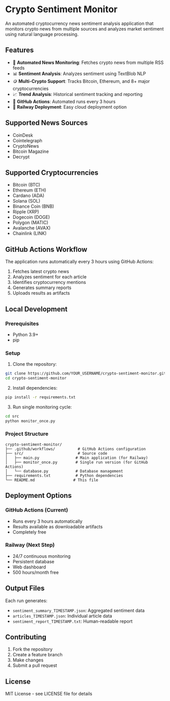 # Crypto Sentiment Monitor

An automated cryptocurrency news sentiment analysis application that monitors crypto news from multiple sources and analyzes market sentiment using natural language processing.

## Features

- 🔄 **Automated News Monitoring**: Fetches crypto news from multiple RSS feeds
- 📊 **Sentiment Analysis**: Analyzes sentiment using TextBlob NLP
- 🪙 **Multi-Crypto Support**: Tracks Bitcoin, Ethereum, and 8+ major cryptocurrencies
- 📈 **Trend Analysis**: Historical sentiment tracking and reporting
- 🤖 **GitHub Actions**: Automated runs every 3 hours
- 🚀 **Railway Deployment**: Easy cloud deployment option

## Supported News Sources

- CoinDesk
- Cointelegraph
- CryptoNews
- Bitcoin Magazine
- Decrypt

## Supported Cryptocurrencies

- Bitcoin (BTC)
- Ethereum (ETH)
- Cardano (ADA)
- Solana (SOL)
- Binance Coin (BNB)
- Ripple (XRP)
- Dogecoin (DOGE)
- Polygon (MATIC)
- Avalanche (AVAX)
- Chainlink (LINK)

## GitHub Actions Workflow

The application runs automatically every 3 hours using GitHub Actions:

1. Fetches latest crypto news
2. Analyzes sentiment for each article
3. Identifies cryptocurrency mentions
4. Generates summary reports
5. Uploads results as artifacts

## Local Development

### Prerequisites

- Python 3.9+
- pip

### Setup

1. Clone the repository:
```bash
git clone https://github.com/YOUR_USERNAME/crypto-sentiment-monitor.git
cd crypto-sentiment-monitor
```

2. Install dependencies:
```bash
pip install -r requirements.txt
```

3. Run single monitoring cycle:
```bash
cd src
python monitor_once.py
```

### Project Structure

```
crypto-sentiment-monitor/
├── .github/workflows/          # GitHub Actions configuration
├── src/                        # Source code
│   ├── main.py                # Main application (for Railway)
│   ├── monitor_once.py        # Single run version (for GitHub Actions)
│   └── database.py            # Database management
├── requirements.txt           # Python dependencies
└── README.md                 # This file
```

## Deployment Options

### GitHub Actions (Current)
- Runs every 3 hours automatically
- Results available as downloadable artifacts
- Completely free

### Railway (Next Step)
- 24/7 continuous monitoring
- Persistent database
- Web dashboard
- 500 hours/month free

## Output Files

Each run generates:
- `sentiment_summary_TIMESTAMP.json`: Aggregated sentiment data
- `articles_TIMESTAMP.json`: Individual article data
- `sentiment_report_TIMESTAMP.txt`: Human-readable report

## Contributing

1. Fork the repository
2. Create a feature branch
3. Make changes
4. Submit a pull request

## License

MIT License - see LICENSE file for details